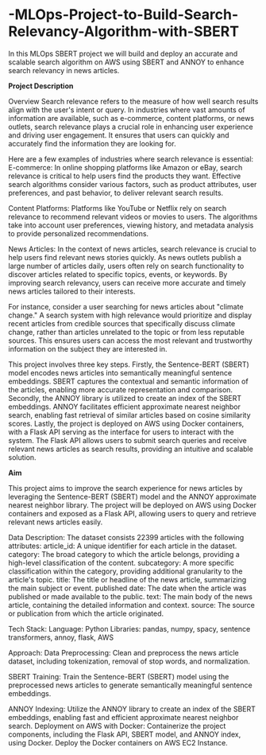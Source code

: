 # -MLOps-Project-to-Build-Search-Relevancy-Algorithm-with-SBERT
In this MLOps SBERT project we will build and deploy an accurate and scalable search algorithm on AWS using SBERT and ANNOY to enhance search relevancy in news articles.

**Project Description**

Overview
Search relevance refers to the measure of how well search results align with the user's intent or query. In industries where vast amounts of information are available, such as e-commerce, content platforms, or news outlets, search relevance plays a crucial role in enhancing user experience and driving user engagement. It ensures that users can quickly and accurately find the information they are looking for.

Here are a few examples of industries where search relevance is essential:
E-commerce: In online shopping platforms like Amazon or eBay, search relevance is critical to help users find the products they want. Effective search algorithms consider various factors, such as product attributes, user preferences, and past behavior, to deliver relevant search results.

Content Platforms: Platforms like YouTube or Netflix rely on search relevance to recommend relevant videos or movies to users. The algorithms take into account user preferences, viewing history, and metadata analysis to provide personalized recommendations.

News Articles: In the context of news articles, search relevance is crucial to help users find relevant news stories quickly. As news outlets publish a large number of articles daily, users often rely on search functionality to discover articles related to specific topics, events, or keywords. By improving search relevancy, users can receive more accurate and timely news articles tailored to their interests.

For instance, consider a user searching for news articles about "climate change." A search system with high relevance would prioritize and display recent articles from credible sources that specifically discuss climate change, rather than articles unrelated to the topic or from less reputable sources. This ensures users can access the most relevant and trustworthy information on the subject they are interested in.

This project involves three key steps. Firstly, the Sentence-BERT (SBERT) model encodes news articles into semantically meaningful sentence embeddings. SBERT captures the contextual and semantic information of the articles, enabling more accurate representation and comparison. Secondly, the ANNOY library is utilized to create an index of the SBERT embeddings. ANNOY facilitates efficient approximate nearest neighbor search, enabling fast retrieval of similar articles based on cosine similarity scores. Lastly, the project is deployed on AWS using Docker containers, with a Flask API serving as the interface for users to interact with the system. The Flask API allows users to submit search queries and receive relevant news articles as search results, providing an intuitive and scalable solution.

**Aim**

This project aims to improve the search experience for news articles by leveraging the Sentence-BERT (SBERT) model and the ANNOY approximate nearest neighbor library. The project will be deployed on AWS using Docker containers and exposed as a Flask API, allowing users to query and retrieve relevant news articles easily.

Data Description:
The dataset consists 22399 articles with the following attributes:
article_id: A unique identifier for each article in the dataset.
category: The broad category to which the article belongs, providing a high-level classification of the content.
subcategory: A more specific classification within the category, providing additional granularity to the article's topic.
title: The title or headline of the news article, summarizing the main subject or event.
published date: The date when the article was published or made available to the public.
text: The main body of the news article, containing the detailed information and context.
source: The source or publication from which the article originated.

Tech Stack:
Language: Python
Libraries:  pandas, numpy, spacy, sentence transformers, annoy, flask, AWS

Approach:
Data Preprocessing:
Clean and preprocess the news article dataset, including tokenization, removal of stop words, and normalization.

SBERT Training:
Train the Sentence-BERT (SBERT) model using the preprocessed news articles to generate semantically meaningful sentence embeddings.

ANNOY Indexing:
Utilize the ANNOY library to create an index of the SBERT embeddings, enabling fast and efficient approximate nearest neighbor search.
Deployment on AWS with Docker:
Containerize the project components, including the Flask API, SBERT model, and ANNOY index, using Docker.
Deploy the Docker containers on AWS EC2 Instance.
